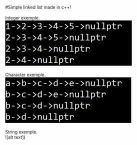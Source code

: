#Simple linked list made in c++!<br><br>
Integer exemple.<br>
![alt text](https://github.com/gscapucci/Linked-List/blob/master/images/IntExemple.png)<br><br>
Character exemple.<br>
![alt text](https://github.com/gscapucci/Linked-List/blob/master/images/CharExemple.png)<br><br>
String exemple.<br>
![alt text](
